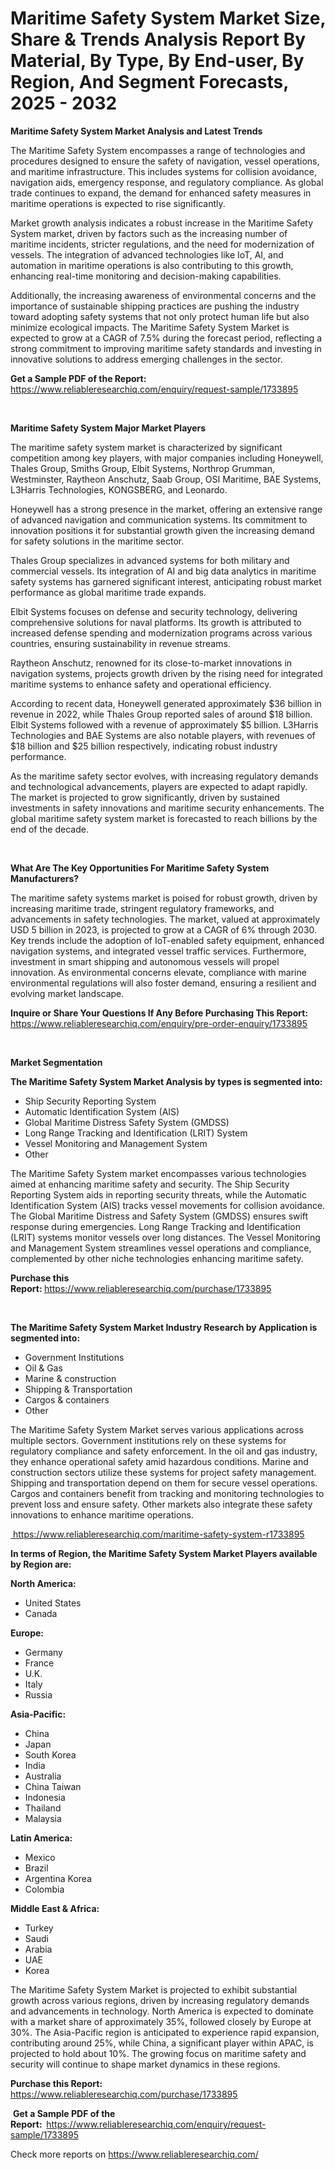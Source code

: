 <p><h1>Maritime Safety System Market Size, Share & Trends Analysis Report By Material, By Type, By End-user, By Region, And Segment Forecasts, 2025 - 2032</h1></p><p><strong>Maritime Safety System Market Analysis and Latest Trends</strong></p>
<p><p>The Maritime Safety System encompasses a range of technologies and procedures designed to ensure the safety of navigation, vessel operations, and maritime infrastructure. This includes systems for collision avoidance, navigation aids, emergency response, and regulatory compliance. As global trade continues to expand, the demand for enhanced safety measures in maritime operations is expected to rise significantly.</p><p>Market growth analysis indicates a robust increase in the Maritime Safety System market, driven by factors such as the increasing number of maritime incidents, stricter regulations, and the need for modernization of vessels. The integration of advanced technologies like IoT, AI, and automation in maritime operations is also contributing to this growth, enhancing real-time monitoring and decision-making capabilities.</p><p>Additionally, the increasing awareness of environmental concerns and the importance of sustainable shipping practices are pushing the industry toward adopting safety systems that not only protect human life but also minimize ecological impacts. The Maritime Safety System Market is expected to grow at a CAGR of 7.5% during the forecast period, reflecting a strong commitment to improving maritime safety standards and investing in innovative solutions to address emerging challenges in the sector.</p></p>
<p><strong>Get a Sample PDF of the Report:&nbsp;</strong> <a href="https://www.reliableresearchiq.com/enquiry/request-sample/1733895?utm_campaign=3171&utm_medium=2&utm_source=Github&utm_content=ia&utm_term=09032025&utm_id=maritime-safety-system">https://www.reliableresearchiq.com/enquiry/request-sample/1733895</a></p>
<p>&nbsp;</p>
<p><strong>Maritime Safety System Major Market Players</strong></p>
<p><p>The maritime safety system market is characterized by significant competition among key players, with major companies including Honeywell, Thales Group, Smiths Group, Elbit Systems, Northrop Grumman, Westminster, Raytheon Anschutz, Saab Group, OSI Maritime, BAE Systems, L3Harris Technologies, KONGSBERG, and Leonardo.</p><p>Honeywell has a strong presence in the market, offering an extensive range of advanced navigation and communication systems. Its commitment to innovation positions it for substantial growth given the increasing demand for safety solutions in the maritime sector. </p><p>Thales Group specializes in advanced systems for both military and commercial vessels. Its integration of AI and big data analytics in maritime safety systems has garnered significant interest, anticipating robust market performance as global maritime trade expands.</p><p>Elbit Systems focuses on defense and security technology, delivering comprehensive solutions for naval platforms. Its growth is attributed to increased defense spending and modernization programs across various countries, ensuring sustainability in revenue streams.</p><p>Raytheon Anschutz, renowned for its close-to-market innovations in navigation systems, projects growth driven by the rising need for integrated maritime systems to enhance safety and operational efficiency.</p><p>According to recent data, Honeywell generated approximately $36 billion in revenue in 2022, while Thales Group reported sales of around $18 billion. Elbit Systems followed with a revenue of approximately $5 billion. L3Harris Technologies and BAE Systems are also notable players, with revenues of $18 billion and $25 billion respectively, indicating robust industry performance.</p><p>As the maritime safety sector evolves, with increasing regulatory demands and technological advancements, players are expected to adapt rapidly. The market is projected to grow significantly, driven by sustained investments in safety innovations and maritime security enhancements. The global maritime safety system market is forecasted to reach billions by the end of the decade.</p></p>
<p>&nbsp;</p>
<p><strong>What Are The Key Opportunities For Maritime Safety System Manufacturers?</strong></p>
<p><p>The maritime safety systems market is poised for robust growth, driven by increasing maritime trade, stringent regulatory frameworks, and advancements in safety technologies. The market, valued at approximately USD 5 billion in 2023, is projected to grow at a CAGR of 6% through 2030. Key trends include the adoption of IoT-enabled safety equipment, enhanced navigation systems, and integrated vessel traffic services. Furthermore, investment in smart shipping and autonomous vessels will propel innovation. As environmental concerns elevate, compliance with marine environmental regulations will also foster demand, ensuring a resilient and evolving market landscape.</p></p>
<p><strong>Inquire or Share Your Questions If Any Before Purchasing This Report:</strong> <a href="https://www.reliableresearchiq.com/enquiry/pre-order-enquiry/1733895?utm_campaign=3171&utm_medium=2&utm_source=Github&utm_content=ia&utm_term=09032025&utm_id=maritime-safety-system">https://www.reliableresearchiq.com/enquiry/pre-order-enquiry/1733895</a></p>
<p>&nbsp;</p>
<p><strong>Market Segmentation</strong></p>
<p><strong>The Maritime Safety System Market Analysis by types is segmented into:</strong></p>
<p><ul><li>Ship Security Reporting System</li><li>Automatic Identification System (AIS)</li><li>Global Maritime Distress Safety System (GMDSS)</li><li>Long Range Tracking and Identification (LRIT) System</li><li>Vessel Monitoring and Management System</li><li>Other</li></ul></p>
<p><p>The Maritime Safety System market encompasses various technologies aimed at enhancing maritime safety and security. The Ship Security Reporting System aids in reporting security threats, while the Automatic Identification System (AIS) tracks vessel movements for collision avoidance. The Global Maritime Distress and Safety System (GMDSS) ensures swift response during emergencies. Long Range Tracking and Identification (LRIT) systems monitor vessels over long distances. The Vessel Monitoring and Management System streamlines vessel operations and compliance, complemented by other niche technologies enhancing maritime safety.</p></p>
<p><strong>Purchase this Report:&nbsp;</strong><a href="https://www.reliableresearchiq.com/purchase/1733895?utm_campaign=3171&utm_medium=2&utm_source=Github&utm_content=ia&utm_term=09032025&utm_id=maritime-safety-system">https://www.reliableresearchiq.com/purchase/1733895</a></p>
<p>&nbsp;</p>
<p><strong>The Maritime Safety System Market Industry Research by Application is segmented into:</strong></p>
<p><ul><li>Government Institutions</li><li>Oil & Gas</li><li>Marine & construction</li><li>Shipping & Transportation</li><li>Cargos & containers</li><li>Other</li></ul></p>
<p><p>The Maritime Safety System Market serves various applications across multiple sectors. Government institutions rely on these systems for regulatory compliance and safety enforcement. In the oil and gas industry, they enhance operational safety amid hazardous conditions. Marine and construction sectors utilize these systems for project safety management. Shipping and transportation depend on them for secure vessel operations. Cargos and containers benefit from tracking and monitoring technologies to prevent loss and ensure safety. Other markets also integrate these safety innovations to enhance maritime operations.</p></p>
<p><a href="https://www.reliableresearchiq.com/maritime-safety-system-r1733895?utm_campaign=3171&utm_medium=2&utm_source=Github&utm_content=ia&utm_term=09032025&utm_id=maritime-safety-system">&nbsp;https://www.reliableresearchiq.com/maritime-safety-system-r1733895</a></p>
<p><strong>In terms of Region, the Maritime Safety System Market Players available by Region are:</strong></p>
<p>
    <p> <strong> North America: </strong>
        <ul>
            <li>United States</li>
            <li>Canada</li>
        </ul>
        </p> 
    <p> <strong> Europe: </strong>
        <ul>
            <li>Germany</li>
            <li>France</li>
            <li>U.K.</li>
            <li>Italy</li>
            <li>Russia</li>
        </ul>
        </p> 
    <p> <strong> Asia-Pacific: </strong>
        <ul>
            <li>China</li>
            <li>Japan</li>
            <li>South Korea</li>
            <li>India</li>
            <li>Australia</li>
            <li>China Taiwan</li>
            <li>Indonesia</li>
            <li>Thailand</li>
            <li>Malaysia</li>
        </ul>
        </p> 
    <p> <strong> Latin America: </strong>
        <ul>
            <li>Mexico</li>
            <li>Brazil</li>
            <li>Argentina Korea</li>
            <li>Colombia</li>
        </ul>
        </p> 
    <p> <strong> Middle East & Africa: </strong>
        <ul>
            <li>Turkey</li>
            <li>Saudi</li>
            <li>Arabia</li>
            <li>UAE</li>
            <li>Korea</li>
        </ul>
    </p>
    </p>
<p><p>The Maritime Safety System Market is projected to exhibit substantial growth across various regions, driven by increasing regulatory demands and advancements in technology. North America is expected to dominate with a market share of approximately 35%, followed closely by Europe at 30%. The Asia-Pacific region is anticipated to experience rapid expansion, contributing around 25%, while China, a significant player within APAC, is projected to hold about 10%. The growing focus on maritime safety and security will continue to shape market dynamics in these regions.</p></p>
<p><strong>Purchase this Report: </strong><a href="https://www.reliableresearchiq.com/purchase/1733895?utm_campaign=3171&utm_medium=2&utm_source=Github&utm_content=ia&utm_term=09032025&utm_id=maritime-safety-system">https://www.reliableresearchiq.com/purchase/1733895</a></p>
<p>&nbsp;<strong>Get a Sample PDF of the Report:&nbsp;&nbsp;</strong><a href="https://www.reliableresearchiq.com/enquiry/request-sample/1733895?utm_campaign=3171&utm_medium=2&utm_source=Github&utm_content=ia&utm_term=09032025&utm_id=maritime-safety-system">https://www.reliableresearchiq.com/enquiry/request-sample/1733895</a></p>
<p><strong></strong></p>
<p>Check more reports on <a href="https://www.reliableresearchiq.com/?utm_campaign=3171&utm_medium=2&utm_source=Github&utm_content=ia&utm_term=09032025&utm_id=maritime-safety-system">https://www.reliableresearchiq.com/</a></p>